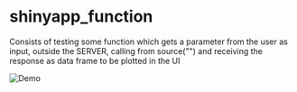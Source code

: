 # shinyapp_function

Consists of testing some function which gets a parameter from the user as input, outside the SERVER, calling from source("") and receiving the response as data frame to be plotted in the UI

![Demo](demo.gif)
